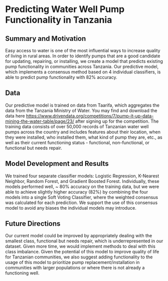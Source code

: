# Predicting Water Well Pump Functionality in Tanzania

## Summary and Motivation
Easy access to water is one of the most influential ways to increase quality of living in rural areas. In order to identify pumps that are a good candidate for updating, repairing, or installing, we create a model that predicts existing pump functionality in communities across Tanzania. Our predictive model, which implements a consensus method based on 4 individual classifiers, is able to predict pump functionality with 82% accuracy. 

## Data
Our predictive model is trained on data from Taarifa, which aggregates the data from the Tanzania Ministry of Water. You may find and download the data here https://www.drivendata.org/competitions/7/pump-it-up-data-mining-the-water-table/page/23/ after signing up for the competition. The training data consists of over 50,000 records of Tanzanian water well pumps across the country and includes features about their location, when they were installed, who installed them, what kind of pump they are, etc., as well as their current functioning status - functional, non-functional, or functional but needs repair. 

## Model Development and Results
We trained four separate classifier models: Logistic Regression, K-Nearest Neighbor, Random Forest, and Gradient Boosted Forest. Individually, these models performed well, ~ 80% accuracy on the training data, but we were able to achieve slightly higher accuracy (82%) by combining the four models into a single Soft Voting Classifier, where the weighted consensus was calculated for each prediction. We support the use of this consensus model to avoid any biases the individual models may introduce.

## Future Directions
Our current model could be improved by appropriately dealing with the smallest class, functional but needs repair, which is underrepresented in our dataset. Given more time, we would implement methods to deal with this class imbalance. Given the potential of this model to improve quality of life for Tanzanian communities, we also suggest adding functionality to the usage of this model to prioritize pump replacement/installation in communities with larger populations or where there is not already a functioning well.